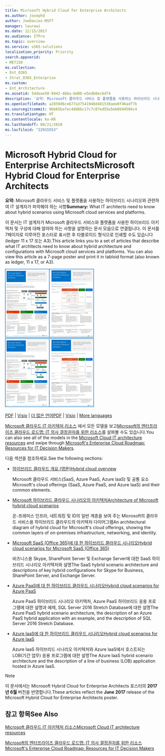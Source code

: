 ```yaml
---
title: Microsoft Hybrid Cloud for Enterprise Architects
ms.author: josephd
author: JoeDavies-MSFT
manager: laurawi
ms.date: 12/15/2017
ms.audience: ITPro
ms.topic: overview
ms.service: o365-solutions
localization_priority: Priority
search.appverid:
- MET150
ms.collection:
- Ent_O365
- Strat_O365_Enterprise
ms.custom:
- Ent_Architecture
ms.assetid: 54deae50-9442-4b6a-bd86-e5edb0ec6d74
description: '요약: Microsoft 클라우드 서비스 및 플랫폼을 사용하는 하이브리드 시나리오와 관련하여 IT 설계자가 파악해야 하는 사항'
ms.openlocfilehash: a2859d6ce677a37541948d481530aee8f46adf7b
ms.sourcegitcommit: 9bb65bafec4dd6bc17c7c07ed55e5eb6b94584c4
ms.translationtype: HT
ms.contentlocale: ko-KR
ms.lasthandoff: 08/21/2018
ms.locfileid: "22915553"
---
```

# <a name="microsoft-hybrid-cloud-for-enterprise-architects"></a><span data-ttu-id="a827f-103">Microsoft Hybrid Cloud for Enterprise Architects</span><span class="sxs-lookup"><span data-stu-id="a827f-103">Microsoft Hybrid Cloud for Enterprise Architects</span></span>

 <span data-ttu-id="a827f-104">**요약:** Microsoft 클라우드 서비스 및 플랫폼을 사용하는 하이브리드 시나리오와 관련하여 IT 설계자가 파악해야 하는 사항</span><span class="sxs-lookup"><span data-stu-id="a827f-104">**Summary:** What IT architects need to know about hybrid scenarios using Microsoft cloud services and platforms.</span></span>
  
<span data-ttu-id="a827f-p101">이 문서는 IT 설계자가 Microsoft 클라우드 서비스와 플랫폼을 사용한 하이브리드 아키텍처 및 구성에 대해 알아야 하는 사항을 설명하는 문서 모음으로 연결됩니다. 이 문서를 7페이지로 이루어진 포스터로 표시한 후 타블로이드 형식으로 인쇄할 수도 있습니다(ledger 11 x 17 또는 A3).</span><span class="sxs-lookup"><span data-stu-id="a827f-p101">This article links you to a set of articles that describe what IT architects need to know about hybrid architecture and configurations with Microsoft cloud services and platforms. You can also view this article as a 7-page poster and print it in tabloid format (also known as ledger, 11 x 17, or A3).</span></span>
  
<span data-ttu-id="a827f-107">[![Microsoft 하이브리드 클라우드 모델의 축소판 이미지](media/Hybrid-Poster/Hybrid-Cloud-Thumbnail.png)](https://www.microsoft.com/download/details.aspx?id=54424
)</span><span class="sxs-lookup"><span data-stu-id="a827f-107">[![Thumb image for the Microsoft hybrid cloud model](media/Hybrid-Poster/Hybrid-Cloud-Thumbnail.png)](https://www.microsoft.com/download/details.aspx?id=54424
)</span></span>
  
<span data-ttu-id="a827f-108">[PDF](https://go.microsoft.com/fwlink/p/?linkid=842082) | [Visio](https://go.microsoft.com/fwlink/p/?linkid=842083) | 
[더 많은 언어](https://www.microsoft.com/download/details.aspx?id=54424)</span><span class="sxs-lookup"><span data-stu-id="a827f-108">[PDF](https://go.microsoft.com/fwlink/p/?linkid=842082) | [Visio](https://go.microsoft.com/fwlink/p/?linkid=842083) | 
[More languages](https://www.microsoft.com/download/details.aspx?id=54424)</span></span>
  
<span data-ttu-id="a827f-109">[Microsoft 클라우드 IT 아키텍처 리소스](microsoft-cloud-it-architecture-resources.md) 에서 모든 모델을 보고[Microsoft의 엔터프라이즈 클라우드 로드맵: IT 의사 결정권자를 위한 리소스](https://aka.ms/cloudarchitecture)를 살펴볼 수도 있습니다.</span><span class="sxs-lookup"><span data-stu-id="a827f-109">You can also see all of the models in the [Microsoft Cloud IT architecture resources](microsoft-cloud-it-architecture-resources.md) and swipe through [Microsoft's Enterprise Cloud Roadmap: Resources for IT Decision Makers](https://aka.ms/cloudarchitecture).</span></span>
  
<span data-ttu-id="a827f-110">다음 섹션을 참조하세요.</span><span class="sxs-lookup"><span data-stu-id="a827f-110">See the following sections:</span></span>
  
- [<span data-ttu-id="a827f-111">하이브리드 클라우드 개요 (영문)</span><span class="sxs-lookup"><span data-stu-id="a827f-111">Hybrid cloud overview</span></span>](hybrid-cloud-overview.md)
    
    <span data-ttu-id="a827f-112">Microsoft 클라우드 서비스(SaaS, Azure PaaS, Azure IaaS) 및 공통 요소</span><span class="sxs-lookup"><span data-stu-id="a827f-112">Microsoft's cloud offerings (SaaS, Azure PaaS, and Azure IaaS) and their common elements.</span></span>
    
- [<span data-ttu-id="a827f-113">Microsoft 하이브리드 클라우드 시나리오의 아키텍처</span><span class="sxs-lookup"><span data-stu-id="a827f-113">Architecture of Microsoft hybrid cloud scenarios</span></span>](architecture-of-microsoft-hybrid-cloud-scenarios.md)
    
    <span data-ttu-id="a827f-114">온-프레미스 인프라, 네트워킹 및 ID의 일반 계층을 보여 주는 Microsoft의 클라우드 서비스용 하이브리드 클라우드의 아키텍처 다이어그램</span><span class="sxs-lookup"><span data-stu-id="a827f-114">An architectural diagram of hybrid cloud for Microsoft's cloud offerings, showing the common layers of on-premises infrastructure, networking, and identity.</span></span>
    
- [<span data-ttu-id="a827f-115">Microsoft SaaS (Office 365)에 대 한 하이브리드 클라우드 시나리오</span><span class="sxs-lookup"><span data-stu-id="a827f-115">Hybrid cloud scenarios for Microsoft SaaS (Office 365)</span></span>](hybrid-cloud-scenarios-for-microsoft-saas-office-365.md)
    
    <span data-ttu-id="a827f-116">비즈니스용 Skype, SharePoint Server 및 Exchange Server에 대한 SaaS 하이브리드 시나리오 아키텍처와 설명</span><span class="sxs-lookup"><span data-stu-id="a827f-116">The SaaS hybrid scenario architecture and descriptions of key hybrid configurations for Skype for Business, SharePoint Server, and Exchange Server.</span></span>
    
- [<span data-ttu-id="a827f-117">Azure PaaS에 대 한 하이브리드 클라우드 시나리오</span><span class="sxs-lookup"><span data-stu-id="a827f-117">Hybrid cloud scenarios for Azure PaaS</span></span>](hybrid-cloud-scenarios-for-azure-paas.md)
    
    <span data-ttu-id="a827f-118">Azure PaaS 하이브리드 시나리오 아키텍처, Azure PaaS 하이브리드 응용 프로그램에 대한 설명과 예제, SQL Server 2016 Stretch Database에 대한 설명</span><span class="sxs-lookup"><span data-stu-id="a827f-118">The Azure PaaS hybrid scenario architecture, the description of an Azure PaaS hybrid application with an example, and the description of SQL Server 2016 Stretch Database.</span></span>
    
- [<span data-ttu-id="a827f-119">Azure IaaS에 대 한 하이브리드 클라우드 시나리오</span><span class="sxs-lookup"><span data-stu-id="a827f-119">Hybrid cloud scenarios for Azure IaaS</span></span>](hybrid-cloud-scenarios-for-azure-iaas.md)
    
    <span data-ttu-id="a827f-120">Azure IaaS 하이브리드 시나리오 아키텍처와 Azure IaaS에서 호스트되는 LOB(기간 업무) 응용 프로그램에 대한 설명</span><span class="sxs-lookup"><span data-stu-id="a827f-120">The Azure IaaS hybrid scenario architecture and the description of a line of business (LOB) application hosted in Azure IaaS.</span></span>
    
> [!NOTE]
> <span data-ttu-id="a827f-121">이 문서에서는 Microsoft Hybrid Cloud for Enterprise Architects 포스터의 **2017년 6월** 버전을 반영합니다.</span><span class="sxs-lookup"><span data-stu-id="a827f-121">These articles reflect the **June 2017** release of the Microsoft Hybrid Cloud for Enterprise Architects poster.</span></span>
  
## <a name="see-also"></a><span data-ttu-id="a827f-122">참고 항목</span><span class="sxs-lookup"><span data-stu-id="a827f-122">See Also</span></span>

[<span data-ttu-id="a827f-123">Microsoft 클라우드 IT 아키텍처 리소스</span><span class="sxs-lookup"><span data-stu-id="a827f-123">Microsoft Cloud IT architecture resources</span></span>](microsoft-cloud-it-architecture-resources.md)

[<span data-ttu-id="a827f-124">Microsoft의 엔터프라이즈 클라우드 로드맵: IT 의사 결정권자를 위한 리소스</span><span class="sxs-lookup"><span data-stu-id="a827f-124">Microsoft's Enterprise Cloud Roadmap: Resources for IT Decision Makers</span></span>](https://sway.com/FJ2xsyWtkJc2taRD)



